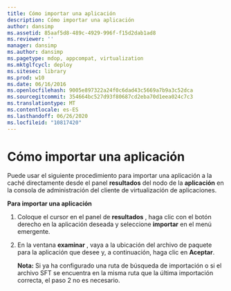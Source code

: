 ```yaml
---
title: Cómo importar una aplicación
description: Cómo importar una aplicación
author: dansimp
ms.assetid: 85aaf5d8-489c-4929-996f-f15d2dab1ad8
ms.reviewer: ''
manager: dansimp
ms.author: dansimp
ms.pagetype: mdop, appcompat, virtualization
ms.mktglfcycl: deploy
ms.sitesec: library
ms.prod: w10
ms.date: 06/16/2016
ms.openlocfilehash: 9005e897322a24f0c6dad43c5669a7b9a3c52dca
ms.sourcegitcommit: 354664bc527d93f80687cd2eba70d1eea024c7c3
ms.translationtype: MT
ms.contentlocale: es-ES
ms.lasthandoff: 06/26/2020
ms.locfileid: "10817420"
---
```

# Cómo importar una aplicación


Puede usar el siguiente procedimiento para importar una aplicación a la caché directamente desde el panel **resultados** del nodo de la **aplicación** en la consola de administración del cliente de virtualización de aplicaciones.

**Para importar una aplicación**

1.  Coloque el cursor en el panel de **resultados** , haga clic con el botón derecho en la aplicación deseada y seleccione **importar** en el menú emergente.

2.  En la ventana **examinar** , vaya a la ubicación del archivo de paquete para la aplicación que desee y, a continuación, haga clic en **Aceptar**.

    **Nota:**  Si ya ha configurado una ruta de búsqueda de importación o si el archivo SFT se encuentra en la misma ruta que la última importación correcta, el paso 2 no es necesario.

     

 

 





